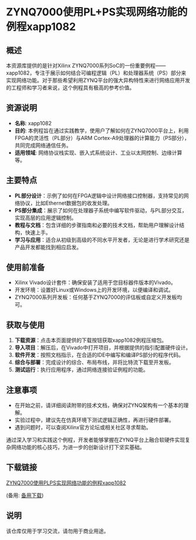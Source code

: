 # ZYNQ7000使用PL+PS实现网络功能的例程xapp1082

## 概述

本资源库提供的是针对Xilinx ZYNQ7000系列SoC的一份重要例程——xapp1082，专注于展示如何结合可编程逻辑（PL）和处理器系统（PS）部分来实现网络功能。对于那些希望利用ZYNQ平台的强大异构特性来进行网络应用开发的工程师和学习者来说，这个例程具有极高的参考价值。

## 资源说明

- **名称**: xapp1082
- **目的**: 本例程旨在通过实践教学，使用户了解如何在ZYNQ7000平台上，利用FPGA的灵活性（PL部分）与ARM Cortex-A9处理器的计算能力（PS部分），共同完成网络通信任务。
- **适用领域**: 网络协议栈实现、嵌入式系统设计、工业以太网控制、边缘计算等。

## 主要特点

- **PL部分设计**：示例了如何在FPGA逻辑中设计网络接口控制器，支持常见的网络协议，比如Ethernet数据包的收发处理。
- **PS部分集成**：展示了如何在处理器子系统中编写软件驱动，与PL部分交互，实现高层的应用逻辑控制。
- **教程与文档**：包含详细的步骤指南和必要的技术文档，帮助用户理解设计结构，快速上手。
- **学习与应用**：适合从初级到高级的不同水平开发者，无论是进行学术研究还是产品开发都能找到相应启发。

## 使用前准备

- Xilinx Vivado设计套件：确保安装了适用于您目标器件版本的Vivado。
- 开发环境：设置好Linux或Windows上的开发环境，以便编译和调试。
- ZYNQ7000系列开发板：任何基于ZYNQ7000的评估板或自定义开发板均可。

## 获取与使用

1. **下载资源**：点击本页面提供的下载按钮获取xapp1082例程压缩包。
2. **导入项目**：解压后，在Vivado中打开项目，并根据提供的指引配置硬件设计。
3. **软件开发**：按照文档指示，在合适的IDE中编写和编译PS部分的程序代码。
4. **综合与部署**：完成设计的综合、布局布线，并将比特流下载至开发板。
5. **测试运行**：执行应用程序，通过网络连接验证例程的功能。

## 注意事项

- 在开始之前，请详细阅读附带的技术文档，确保对ZYNQ架构有一个基本的理解。
- 实验过程中，建议先在仿真环境下测试逻辑正确性，再进行硬件部署。
- 遇到问题时，可以查阅Xilinx官方论坛或相关社区寻求帮助。

通过深入学习和实践这个例程，开发者能够掌握在ZYNQ平台上融合软硬件实现复杂网络功能的核心技巧，为进一步的创新设计打下坚实基础。

## 下载链接
[ZYNQ7000使用PLPS实现网络功能的例程xapp1082](https://pan.quark.cn/s/478660d06989) 

(备用: [备用下载](https://pan.baidu.com/s/1634C255_rhU-EH6KRVT6Kw?pwd=1234))

## 说明

该仓库仅用于学习交流，请勿用于商业用途。
